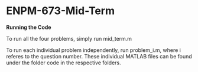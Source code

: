 # ENPM-673-Mid-Term

**Running the Code**

To run all the four problems, simply run mid_term.m

To run each individual problem independently, run problem_i.m, where i referes to the question number.
These individual MATLAB files can be found under the folder code in the respective folders.
